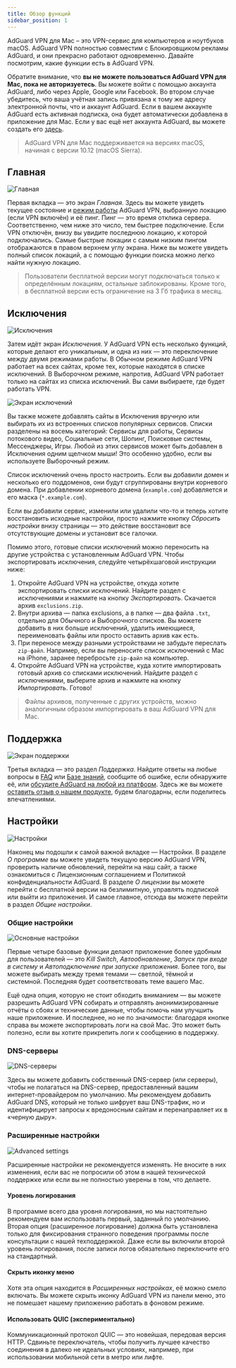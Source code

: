 ```yaml
---
title: Обзор функций
sidebar_position: 1
---
```


AdGuard VPN для Mac – это VPN-сервис для компьютеров и ноутбуков macOS. AdGuard VPN полностью совместим с Блокировщиком рекламы AdGuard, и они прекрасно работают одновременно. Давайте посмотрим, какие функции есть в AdGuard VPN.

Обратите внимание, что **вы не можете пользоваться AdGuard VPN для Mac, пока не авторизуетесь**. Вы можете войти с помощью аккаунта AdGuard, либо через Apple, Google или Facebook. Во втором случае убедитесь, что ваша учётная запись привязана к тому же адресу электронной почты, что и аккаунт AdGuard. Если в вашем аккаунте AdGuard есть активная подписка, она будет автоматически добавлена в приложение для Mac. Если у вас ещё нет аккаунта AdGuard,  вы можете создать его [здесь](https://auth.adguard.com/registration.html).

> AdGuard VPN для Mac поддерживается на версиях macOS, начиная с версии 10.12 (macOS Sierra).

## Главная

![Главная](https://cdn.adtidy.org/public/Adguard/Blog/mac-vpn-main_ru.png)

Первая вкладка — это экран *Главная*. Здесь вы можете увидеть текущее состояние и [режим работы](#exclusions) AdGuard VPN, выбранную локацию (если VPN включён) и её пинг. Пинг — это время отклика сервера. Соответственно, чем ниже это число, тем быстрее подключение. Если VPN отключён, внизу вы увидите последнюю локацию, к которой подключались. Самые быстрые локации с самым низким пингом отображаются в правом верхнем углу экрана. Ниже вы можете увидеть полный список локаций, а с помощью функции поиска можно легко найти нужную локацию.

> Пользователи бесплатной версии могут подключаться только к определённым локациям, остальные заблокированы. Кроме того, в бесплатной версии есть ограничение на 3 Гб трафика в месяц.

## Исключения

![Исключения](https://cdn.adtidy.org/public/Adguard/Blog/exclusions_ru.png)

Затем идёт экран *Исключения*. У AdGuard VPN есть несколько функций, которые делают его уникальным, и одна из них — это переключение между двумя режимами работы. В Обычном режиме AdGuard VPN работает на всех сайтах, кроме тех, которые находятся в списке исключений. В Выборочном режиме, напротив, AdGuard VPN работает только на сайтах из списка исключений. Вы сами выбираете, где будет работать VPN.

![Экран исключений](https://cdn.adtidy.org/public/Adguard/Blog/services_ru.png)

Вы также можете добавлять сайты в Исключения вручную или выбирать их из встроенных списков популярных сервисов. Списки разделены на восемь категорий: Сервисы для работы, Сервисы потокового видео, Социальные сети, Шопинг, Поисковые системы, Мессенджеры, Игры. Любой из этих сервисов может быть добавлен в Исключения одним щелчком мыши! Это особенно удобно, если вы используете Выборочный режим.

Список исключений очень просто настроить. Если вы добавили домен и несколько его поддоменов, они будут сгруппированы внутри корневого домена. При добавлении корневого домена (`example.com`) добавляется и его маска (`*.example.com`).

Если вы добавили сервис, изменили или удалили что-то и теперь хотите восстановить исходные настройки, просто нажмите кнопку *Сбросить настройки* внизу страницы — это действие восстановит все отсутствующие домены и установит все галочки.

Помимо этого, готовые списки исключений можно переносить на другие устройства с установленным AdGuard VPN. Чтобы экспортировать исключения, следуйте четырёхшаговой инструкции ниже:

1. Откройте AdGuard VPN на устройстве, откуда хотите экспортировать списки исключений. Найдите раздел с исключениями и нажмите на кнопку *Экспортировать*. Скачается архив `exclusions.zip`.
2. Внутри архива — папка exсlusions, а в папке — два файла `.txt`, отдельно для Обычного и Выборочного списков. Вы можете добавить в них больше исключений, удалить имеющиеся, переименовать файлы или просто оставить архив как есть.
3. При переносе между разными устройствами не забудьте переслать `zip-файл`. Например, если вы переносите список исключений с Mac на iPhone, заранее перебросьте `zip-файл` на компьютер.
4. Откройте AdGuard VPN на устройстве, куда хотите импортировать готовый архив со списками исключений. Найдите раздел с исключениями, выберите архив и нажмите на кнопку *Импортировать*. Готово!

> Файлы архивов, полученные с других устройств, можно аналогичным образом импортировать в ваш AdGuard VPN для Mac.

## Поддержка

![Экран поддержки](https://cdn.adtidy.org/public/Adguard/Blog/support_ru.png)

Третья вкладка — это раздел *Поддержка*. Найдите ответы на любые вопросы в [FAQ](https://adguard-vpn.com/en/welcome.html#faq) или [Базе знаний](/intro.md), сообщите об ошибке, если обнаружите её, или [обсудите AdGuard на любой из платформ](https://adguard.com/en/discuss.html). Здесь же вы можете [оставить отзыв о нашем продукте](https://surveys.adguard.com/en/vpn_mac/form.html), будем благодарны, если поделитесь впечатлениями.

## Настройки

![Настройки](https://cdn.adtidy.org/public/Adguard/Blog/settings_ru.png)

Наконец мы подошли к самой важной вкладке — Настройки. В разделе *О программе* вы можете увидеть текущую версию AdGuard VPN, проверить наличие обновлений, перейти на наш сайт, а также ознакомиться с Лицензионным соглашением и Политикой конфиденциальности AdGuard. В разделе *О лицензии* вы можете перейти с бесплатной версии на безлимитную, управлять подпиской или выйти из приложения. И самое главное, отсюда вы можете перейти в раздел *Общие настройки*.

### Общие настройки

![Основные настройки](https://cdn.adtidy.org/content/kb/vpn/mac/general-settings_ru.png)

Первые четыре базовые функции делают приложение более удобным для пользователей — это *Kill Switch*, *Автообновление*, *Запуск при входе в систему* и *Автоподключение при запуске приложения*. Более того, вы можете выбирать между тремя темами — светлой, тёмной и системной. Последняя будет соответствовать теме вашего Mac.

Ещё одна опция, которую не стоит обходить вниманием — вы можете разрешить AdGuard VPN собирать и отправлять анонимизированные отчёты о сбоях и технические данные, чтобы помочь нам улучшить наше приложение. И последнее, но не по значимости: благодаря кнопке справа вы можете экспортировать логи на свой Mac. Это может быть полезно, если вы хотите прикрепить логи к сообщению в поддержку.

### DNS-серверы

![DNS-серверы](https://cdn.adtidy.org/content/kb/vpn/mac/dns_ru.png)

Здесь вы можете добавить собственный DNS-сервер (или серверы), чтобы не полагаться на DNS-сервер, предоставленный вашим интернет-провайдером по умолчанию. Мы рекомендуем добавить AdGuard DNS, который не только шифрует ваш DNS-трафик, но и идентифицирует запросы к вредоносным сайтам и перенаправляет их в «черную дыру».

### Расширенные настройки

![Advanced settings](https://cdn.adtidy.org/public/Adguard/Blog/vpn/release/VPN_for_Mac/advanced-settings_ru.png)

Расширенные настройки не рекомендуется изменять. Не вносите в них изменения, если вас не попросили об этом в нашей технической поддержке или если вы не полностью уверены в том, что делаете.

#### Уровень логирования
В программе всего два уровня логирования, но мы настоятельно рекомендуем вам использовать первый, заданный по умолчанию. Вторая опция (расширенное логирование) должна быть установлена только для фиксирования странного поведения программы после консультации с нашей техподдержкой. Даже если вы включили второй уровень логирования, после записи логов обязательно переключите его на стандартный.

#### Скрыть иконку меню
Хотя эта опция находится в *Расширенных настройках*, её можно смело включать. Вы можете скрыть иконку AdGuard VPN из панели меню, это не помешает нашему приложению работать в фоновом режиме.

#### Использовать QUIC (экспериментально)

Коммуникационный протокол QUIC — это новейшая, передовая версия HTTP. Сдвиньте переключатель, чтобы получить лучшее качество соединения в далеко не идеальных условиях, например, при использовании мобильной сети в метро или лифте.